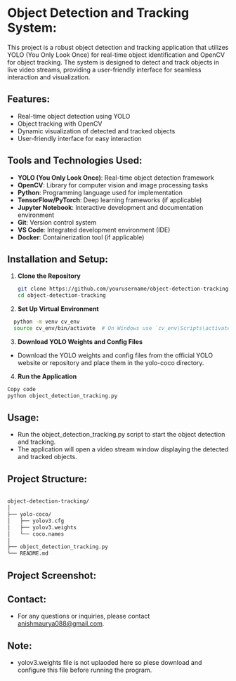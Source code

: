 # Object Detection and Tracking System:

This project is a robust object detection and tracking application that utilizes YOLO (You Only Look Once) for real-time object identification and OpenCV for object tracking. The system is designed to detect and track objects in live video streams, providing a user-friendly interface for seamless interaction and visualization.

## Features:

- Real-time object detection using YOLO
- Object tracking with OpenCV
- Dynamic visualization of detected and tracked objects
- User-friendly interface for easy interaction

## Tools and Technologies Used:

- **YOLO (You Only Look Once)**: Real-time object detection framework
- **OpenCV**: Library for computer vision and image processing tasks
- **Python**: Programming language used for implementation
- **TensorFlow/PyTorch**: Deep learning frameworks (if applicable)
- **Jupyter Notebook**: Interactive development and documentation environment
- **Git**: Version control system
- **VS Code**: Integrated development environment (IDE)
- **Docker**: Containerization tool (if applicable)

## Installation and Setup:

1. **Clone the Repository**
   ```sh
   git clone https://github.com/yourusername/object-detection-tracking.git
   cd object-detection-tracking
   ```
2. **Set Up Virtual Environment**
 ```sh
   python -m venv cv_env
   source cv_env/bin/activate  # On Windows use `cv_env\Scripts\activate`
  ```
3. **Download YOLO Weights and Config Files**
- Download the YOLO weights and config files from the official YOLO website or repository and place them in the yolo-coco directory.
4. **Run the Application**
 ```sh
Copy code
python object_detection_tracking.py
```
 ## Usage:
- Run the object_detection_tracking.py script to start the object detection and tracking.
- The application will open a video stream window displaying the detected and tracked objects.
## Project Structure:
```sh

object-detection-tracking/
│
├── yolo-coco/
│   ├── yolov3.cfg
│   ├── yolov3.weights
│   └── coco.names
│
├── object_detection_tracking.py
└── README.md
```
## Project Screenshot:
## Contact:
- For any questions or inquiries, please contact anishmaurya088@gmail.com.
## Note:
- yolov3.weights file is not uplaoded here so plese download and configure this file before running the program.


  

   

